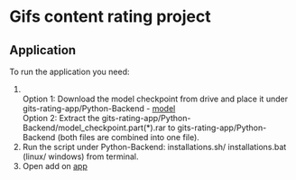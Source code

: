 # Gifs content rating project
## Application
To run the application you need:
1. \
    Option 1: Download the model checkpoint from drive and place it under gits-rating-app/Python-Backend - [model](https://drive.google.com/file/d/1q33h-A54cBKFvVaC3aFiVoIKs1NRwx2l/view?usp=drive_link) \
    Option 2: Extract the gits-rating-app/Python-Backend/model_checkpoint.part(*).rar to gits-rating-app/Python-Backend (both files are combined into one file).
2. Run the script under Python-Backend:  installations.sh/ installations.bat (linux/ windows) from terminal.
3. Open add on [app](http://localhost:5000/)
